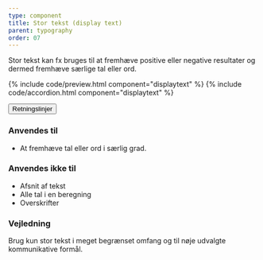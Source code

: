 ```yaml
---
type: component
title: Stor tekst (display text)
parent: typography
order: 07
---
```


<p class="font-lead">Stor tekst kan fx bruges til at fremhæve positive eller negative resultater og dermed fremhæve særlige tal eller ord. </p>

{% include code/preview.html component="displaytext" %}
{% include code/accordion.html component="displaytext" %}

<div class="accordion accordion-bordered">
  <button class="button-unstyled accordion-button"
      aria-expanded="true" aria-controls="typodisplay-docs">
    Retningslinjer
  </button>
  <div id="typodisplay-docs" aria-hidden="false" class="accordion-content">
    <article>
      <section>   
        <h3 class="h4">Anvendes til</h3>
        <ul>
            <li>At fremhæve tal eller ord i særlig grad.</li>
        </ul>
        <h3 class="h4">Anvendes ikke til</h3>
        <ul>
            <li>Afsnit af tekst</li>
            <li>Alle tal i en beregning</li>
            <li>Overskrifter</li>
        </ul>
        <h3 class="h4">Vejledning</h3>
        <p>Brug kun stor tekst i meget begrænset omfang og til nøje udvalgte kommunikative formål.</p>
      </section>
    </article>
  </div>
</div>
